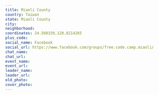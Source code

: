 ```yaml
---
title: Miaoli County
country: Taiwan
state: Miaoli County
city: 
neighborhood: 
coordinates: 24.560159,120.8214265
plus_code:
social_name: Facebook
social_url: https://www.facebook.com/groups/free.code.camp.miaoli/
chat_name:
chat_url:
event_name:
event_url:
leader_name:
leader_url:
old_photo: 
cover_photo:
---
```

